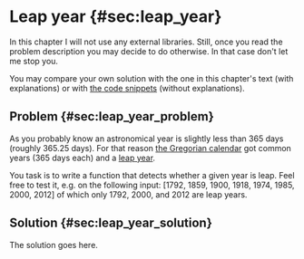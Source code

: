 # Leap year {#sec:leap_year}

In this chapter I will not use any external libraries. Still, once you read the
problem description you may decide to do otherwise. In that case don't let me
stop you.

You may compare your own solution with the one in this chapter's text (with
explanations) or with [the code
snippets](https://github.com/b-lukaszuk/BS_wJ_eng/tree/main/code_snippets/leap_year)
(without explanations).

## Problem {#sec:leap_year_problem}

As you probably know an astronomical year is slightly less than 365 days
(roughly 365.25 days). For that reason [the Gregorian
calendar](https://en.wikipedia.org/wiki/Gregorian_calendar) got common years
(365 days each) and a [leap year](https://en.wikipedia.org/wiki/Leap_year).

You task is to write a function that detects whether a given year is leap. Feel
free to test it, e.g. on the following input: [1792, 1859, 1900, 1918, 1974,
1985, 2000, 2012] of which only 1792, 2000, and 2012 are leap years.

## Solution {#sec:leap_year_solution}

The solution goes here.
